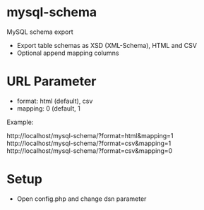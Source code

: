 # mysql-schema
MySQL schema export


* Export table schemas as XSD (XML-Schema), HTML and CSV
* Optional append mapping columns
 
# URL Parameter

* format: html (default), csv
* mapping: 0 (default, 1

Example:

http://localhost/mysql-schema/?format=html&mapping=1  
http://localhost/mysql-schema/?format=csv&mapping=1  
http://localhost/mysql-schema/?format=csv&mapping=0  

# Setup

* Open config.php and change dsn parameter
